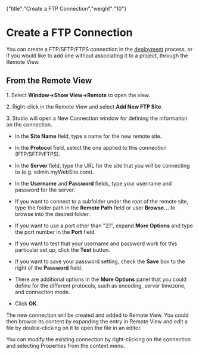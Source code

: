 {"title":"Create a FTP Connection","weight":"10"} 

# Create a FTP Connection

You can create a FTP/SFTP/FTPS connection in the [deployment](/docs/appc/Axway_Appcelerator_Studio/Axway_Appcelerator_Studio_Guide/Web_Development/Publishing/FTP_SFTP_and_FTPS_Deployment/) process, or if you would like to add one without associating it to a project, through the Remote View.

## From the Remote View

1\. Select **Window->Show View->Remote** to open the view.

2\. Right-click in the Remote View and select **Add New FTP Site**.

3\. Studio will open a New Connection window for defining the information on the connection.

*   In the **Site Name** field, type a name for the new remote site.
    
*   In the **Protocol** field, select the one applied to this connection (FTP/SFTP/FTPS).
    
*   In the **Server** field, type the URL for the site that you will be connecting to (e.g. admin.myWebSite.com).
    
*   In the **Username** and **Password** fields, type your username and password for the server.
    
*   If you want to connect to a subfolder under the root of the remote site, type the folder path in the **Remote Path** field or user **Browse...** to browse into the desired folder.
    
*   If you want to use a port other than "21", expand **More Options** and type the port number in the **Port** field.
    
*   If you want to test that your username and password work for this particular set up, click the **Test** button.
    
*   If you want to save your password setting, check the **Save** box to the right of the **Password** field.
    
*   There are additional options in the **More Options** panel that you could define for the different protocols, such as encoding, server timezone, and connection mode.
    
*   Click **OK**.
    

The new connection will be created and added to Remote View. You could then browse its content by expanding the entry in Remote View and edit a file by double-clicking on it to open the file in an editor.

You can modify the existing connection by right-clicking on the connection and selecting Properties from the context menu.